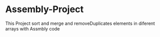 # Assembly-Project
This Project sort and merge and removeDuplicates elements in diferent arrays with Assmbly code
